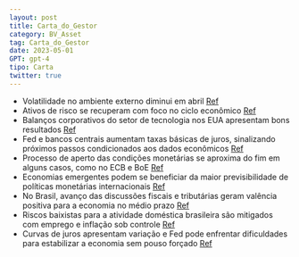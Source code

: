 ```yaml
---
layout: post
title: Carta_do_Gestor
category: BV_Asset
tag: Carta_do_Gestor
date: 2023-05-01
GPT: gpt-4
tipo: Carta
twitter: true
---
```


- Volatilidade no ambiente externo diminui em abril
<a href="#" onclick="search_on_pdf('INTERNOINTERNOCarta do GestorAbril de 2023INTERNOINTERNOBV assetCarta aos Cotistas O Cenário')">Ref</a>
- Ativos de risco se recuperam com foco no ciclo econômico
<a href="#" onclick="search_on_pdf('ainda buscava uma solução para estancar a fuga de depósitos, os quais caíram 41% no 1T23 paraUS$ 10')">Ref</a>
- Balanços corporativos do setor de tecnologia nos EUA apresentam bons resultados
<a href="#" onclick="search_on_pdf('Nesse sentido, as divulgações dos balanços corporativos do setor de tecnologia,representadospelas')">Ref</a>
- Fed e bancos centrais aumentam taxas básicas de juros, sinalizando próximos passos condicionados aos dados econômicos
<a href="#" onclick="search_on_pdf('ser majoritárias. De fato, no início de maio, o FOMC referendou-as, subindo a taxa básica de jurose')">Ref</a>
- Processo de aperto das condições monetárias se aproxima do fim em alguns casos, como no ECB e BoE
<a href="#" onclick="search_on_pdf('Carta aos Cotistas Assim, acreditamos que o processo de aperto das condições monetárias tenha chega')">Ref</a>
- Economias emergentes podem se beneficiar da maior previsibilidade de políticas monetárias internacionais
<a href="#" onclick="search_on_pdf('objetivos.Neste ínterim, o contexto internacional mostra-se mais neutro às economias emergentes. A')">Ref</a>
- No Brasil, avanço das discussões fiscais e tributárias geram valência positiva para a economia no médio prazo
<a href="#" onclick="search_on_pdf('discussões da reforma tributária possam gerar valência positiva para a perspectiva da economia nomé')">Ref</a>
- Riscos baixistas para a atividade doméstica brasileira são mitigados com emprego e inflação sob controle
<a href="#" onclick="search_on_pdf('praticado nos EUA, a inflação ainda tem se mostrado mais persistente, em que pese a atividadeeconôm')">Ref</a>
- Curvas de juros apresentam variação e Fed pode enfrentar dificuldades para estabilizar a economia sem pouso forçado
<a href="#" onclick="search_on_pdf('começarem a aumentar, e também acreditamos que o Fed não será capaz deestabilizar a economia sem um')">Ref</a>
